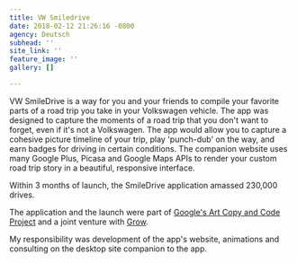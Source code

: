 ```yaml
---
title: VW Smiledrive
date: 2018-02-12 21:26:16 -0800
agency: Deutsch
subhead: ''
site_link: ''
feature_image: ''
gallery: []

---
```

VW SmileDrive is a way for you and your friends to compile your favorite parts of a road trip you take in your Volkswagen vehicle. The app was designed to capture the moments of a road trip that you don't want to forget, even if it's not a Volkswagen. The app would allow you to capture a cohesive picture timeline of your trip, play 'punch-dub' on the way, and earn badges for driving in certain conditions. The companion website uses many Google Plus, Picasa and Google Maps APIs to render your custom road trip story in a beautiful, responsive interface.

Within 3 months of launch, the SmileDrive application amassed 230,000 drives.

The application and the launch were part of [Google's Art Copy and Code Project](http://www.artcopycode.com/campaign/volkswagen) and a joint venture with [Grow](http://thisisgrow.com/awards/vw/smiledrive/).

My responsibility was development of the app's website, animations and consulting on the desktop site companion to the app.
